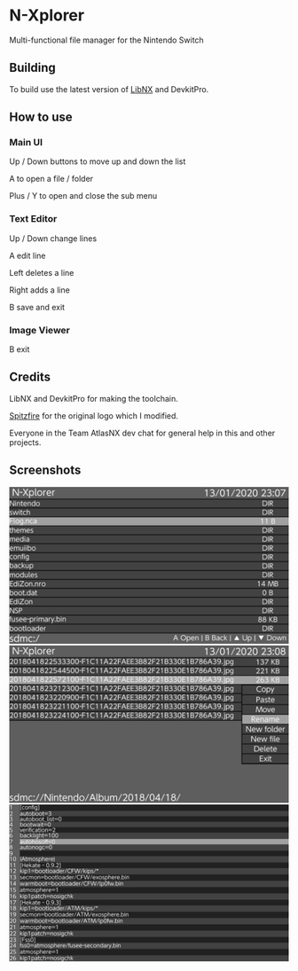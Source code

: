 # N-Xplorer
Multi-functional file manager for the Nintendo Switch

## Building
To build use the latest version of [LibNX](https://github.com/switchbrew/libnx) and DevkitPro.

## How to use

### Main UI

Up / Down buttons to move up and down the list

A to open a file / folder

Plus / Y to open and close the sub menu

### Text Editor

Up / Down change lines

A edit line

Left deletes a line

Right adds a line

B save and exit

### Image Viewer

B exit

## Credits
LibNX and DevkitPro for making the toolchain.

[Spitzfire](https://www.youtube.com/channel/UCk9dDQHBmmE3Jy-Xv-tLfeg) for the original logo which I modified.

Everyone in the Team AtlasNX dev chat for general help in this and other projects.

## Screenshots
<img src="https://raw.githubusercontent.com/CompSciOrBust/N-Xplorer/master/Screenshots/Screenshot_1.jpg"/>
<img src="https://raw.githubusercontent.com/CompSciOrBust/N-Xplorer/master/Screenshots/Screenshot_2.jpg"/>
<img src="https://raw.githubusercontent.com/CompSciOrBust/N-Xplorer/master/Screenshots/Screenshot_3.jpg"/>
